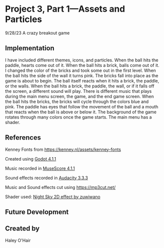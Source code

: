 # Project 3, Part 1—Assets and Particles
9/28/23
A crazy breakout game


## Implementation

I have included different themes, icons, and particles. When the ball hits the paddle, hearts come out of it. When the ball hits a brick, balls come out of it. I changed the color of the bricks and took some out in the first level. When the ball hits the side of the wall it turns pink. The bricks fall into place as the game is about to begin. The ball itself reacts when it hits a brick, the paddle, or the walls. When the ball hits a brick, the paddle, the wall, or if it falls off the screen, a different sound will play. There is different music that plays during the main menu screen, the game, and the end game screen. When the ball hits the bricks, the bricks will cycle through the colors blue and pink. The paddle has eyes that follow the movement of the ball and a mouth that reacts when the ball is above or below it. The background of the game rotates through many colors once the game starts. The main menu has a shader. 


## References
Kenney Fonts from https://kenney.nl/assets/kenney-fonts

Created using [Godot 4.1.1](https://godotengine.org/download)

Music recorded in [MuseScore 4.1.1](https://musescore.org/en)

Sound effects recorded in [Audacity 3.3.3](https://www.audacityteam.org/)

Music and Sound effects cut using https://mp3cut.net/

Shader used: [Night Sky 2D effect by zuwiwano](https://godotshaders.com/shader/night-sky-2d/)

## Future Development


## Created by
Haley O'Hair
